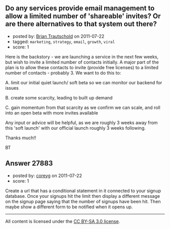 ## Do any services provide email management to allow a limited number of 'shareable' invites? Or are there alternatives to that system out there?

- posted by: [Brian Trautschold](https://stackexchange.com/users/-1/11777-brian-trautschold) on 2011-07-22
- tagged: `marketing`, `strategy`, `email`, `growth`, `viral`
- score: 1

Here is the backstory - we are launching a service in the next few weeks, but wish to invite a limited number of contacts initially.  A major part of the plan is to allow these contacts to invite (provide free licenses) to a limited number of contacts - probably 3.  We want to do this to:

A. limit our initial quiet launch/ soft beta so we can monitor our backend for issues

B. create some scarcity, leading to built up demand

C. gain momentum from that scarcity as we confirm we can scale, and roll into an open beta with more invites available

Any input or advice will be helpful, as we are roughly 3 weeks away from this 'soft launch' with our official launch roughly 3 weeks following.  

Thanks much!!

BT


## Answer 27883

- posted by: [coreyg](https://stackexchange.com/users/-1/12101-coreyg) on 2011-07-22
- score: 1

Create a url that has a conditional statement in it connected to your signup database.  Once your signups hit the limit then display a different message on the signup page saying that the number of signups have been hit.  Then maybe show a different form to be notified when it opens up.  



---

All content is licensed under the [CC BY-SA 3.0 license](https://creativecommons.org/licenses/by-sa/3.0/).
